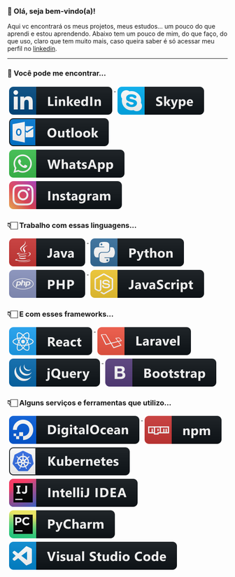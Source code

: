 ### 👋 Olá, seja bem-vindo(a)!

Aqui vc encontrará os meus projetos, meus estudos... um pouco do que aprendi e estou aprendendo.
Abaixo tem um pouco de mim, do que faço, do que uso, claro que tem muito mais, caso queira saber é só acessar meu perfil no <a href="https://www.linkedin.com/in/cezargodinho/" > linkedin</a>.

---

### 📢 Você pode me encontrar... 
<p align="left">
  <a href="https://www.linkedin.com/in/cezargodinho/" >
    <img src="https://github.com/cezar-godinho/cezar-godinho/blob/main/svg/social/linkedin.svg" alt="LinkedIn" style="vertical-align:top; margin:4px">
  </a>
  <a href="#">
    <img src="https://github.com/cezar-godinho/cezar-godinho/blob/main/svg/social/skype.svg" alt="Skype" style="vertical-align:top; margin:4px">
  </a>
  <a href="mailto:cezar.godinho@hotmail.com">
    <img src="https://github.com/cezar-godinho/cezar-godinho/blob/main/svg/social/outlook.svg" alt="E-mail" style="vertical-align:top; margin:4px">
  </a>
  <a href="https://api.whatsapp.com/send?phone=5516991362487&text=Oi%20Cezar%2C%20tudo%20bem%3F" target="_blank">
    <img src="https://github.com/cezar-godinho/cezar-godinho/blob/main/svg/social/whatsapp.svg" alt="WhatsApp" style="vertical-align:top; margin:4px">
  </a>
  <a href="https://www.instagram.com/cezar.godinho/">
    <img src="https://github.com/cezar-godinho/cezar-godinho/blob/main/svg/social/instagram.svg" alt="Instagram" style="vertical-align:top; margin:4px">
  </a>  
</p>

### 👇🏻 Trabalho com essas linguagens...
<p align="left">
  <a href="#" >
    <img src="https://github.com/cezar-godinho/cezar-godinho/blob/main/svg/dev/languages/java.svg" alt="Java" style="vertical-align:top; margin:4px">
  </a>
  <a href="#" >
    <img src="https://github.com/cezar-godinho/cezar-godinho/blob/main/svg/dev/languages/python.svg" alt="Python" style="vertical-align:top; margin:4px">
  </a>
  <a href="#" >
    <img src="https://github.com/cezar-godinho/cezar-godinho/blob/main/svg/dev/languages/php.svg" alt="PHP" style="vertical-align:top; margin:4px">
  </a>
  <a href="#" >
    <img src="https://github.com/cezar-godinho/cezar-godinho/blob/main/svg/dev/languages/js.svg" alt="JS" style="vertical-align:top; margin:4px">
  </a>  
</p>

### 👇🏻 E com esses frameworks...
<p align="left">
  <a href="#" >
    <img src="https://github.com/cezar-godinho/cezar-godinho/blob/main/svg/dev/frameworks/react.svg" alt="ReactJS" style="vertical-align:top; margin:4px">
  </a>
  <a href="#" >
    <img src="https://github.com/cezar-godinho/cezar-godinho/blob/main/svg/dev/frameworks/laravel.svg" alt="Laravel" style="vertical-align:top; margin:4px">
  </a>
  <a href="#" >
    <img src="https://github.com/cezar-godinho/cezar-godinho/blob/main/svg/dev/frameworks/jquery.svg" alt="jQuery" style="vertical-align:top; margin:4px">
  </a>
  <a href="#" >
    <img src="https://github.com/cezar-godinho/cezar-godinho/blob/main/svg/dev/frameworks/bootstrap.svg" alt="Bootstrap" style="vertical-align:top; margin:4px">
  </a> 
</p>

### 👇🏻 Alguns serviços e ferramentas que utilizo...
<p align="left">
  <a href="#" >
    <img src="https://github.com/cezar-godinho/cezar-godinho/blob/main/svg/dev/services/digitalocean.svg" alt="digitalocean" style="vertical-align:top; margin:4px">
  </a>
  <a href="#" >
    <img src="https://github.com/cezar-godinho/cezar-godinho/blob/main/svg/dev/services/npm.svg" alt="npm" style="vertical-align:top; margin:4px">
  </a>
  <a href="#" >
    <img src="https://github.com/cezar-godinho/cezar-godinho/blob/main/svg/dev/services/kubernetes.svg" alt="kubernetes" style="vertical-align:top; margin:4px">
  </a>
  <a href="#" >
    <img src="https://github.com/cezar-godinho/cezar-godinho/blob/main/svg/dev/tools/jetbrains_intellij.svg" alt="jetbrains_intellij" style="vertical-align:top; margin:4px">
  </a> 
  <a href="#" >
    <img src="https://github.com/cezar-godinho/cezar-godinho/blob/main/svg/dev/tools/jetbrains_pycharm.svg" alt="jetbrains_pycharm" style="vertical-align:top; margin:4px">
  </a> 
  <a href="#" >
    <img src="https://github.com/cezar-godinho/cezar-godinho/blob/main/svg/dev/tools/visualstudio_code.svg" alt="visualstudio_code" style="vertical-align:top; margin:4px">
  </a> 
</p>
